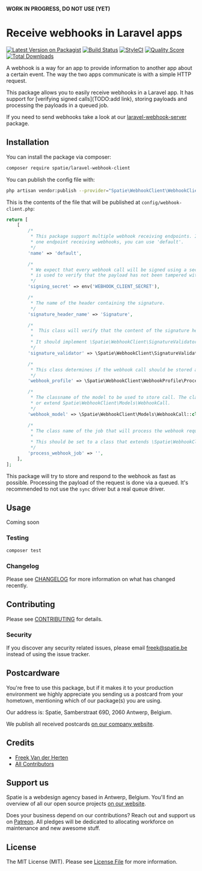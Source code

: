 **WORK IN PROGRESS, DO NOT USE (YET)**

# Receive webhooks in Laravel apps

[![Latest Version on Packagist](https://img.shields.io/packagist/v/spatie/laravel-webhook-client.svg?style=flat-square)](https://packagist.org/packages/spatie/laravel-webhook-client)
[![Build Status](https://img.shields.io/travis/spatie/laravel-webhook-client/master.svg?style=flat-square)](https://travis-ci.org/spatie/laravel-webhook-client)
[![StyleCI](https://github.styleci.io/repos/191398424/shield?branch=master)](https://github.styleci.io/repos/191398424)
[![Quality Score](https://img.shields.io/scrutinizer/g/spatie/laravel-webhook-client.svg?style=flat-square)](https://scrutinizer-ci.com/g/spatie/laravel-webhook-client)
[![Total Downloads](https://img.shields.io/packagist/dt/spatie/laravel-webhook-client.svg?style=flat-square)](https://packagist.org/packages/spatie/laravel-webhook-client)

A webhook is a way for an app to provide information to another app about a certain event. The way the two apps communicate is with a simple HTTP request. 

This package allows you to easily receive webhooks in a Laravel app. It has support for [verifying signed calls](TODO:add link), storing payloads and processing the payloads in a queued job.

If you need to send webhooks take a look at our [laravel-webhook-server](https://github.com/spatie/laravel-webhook-server) package.

## Installation

You can install the package via composer:

```bash
composer require spatie/laravel-webhook-client
```

You can publish the config file with:

```bash
php artisan vendor:publish --provider="Spatie\WebhookClient\WebhookClientServiceProvider"
```

This is the contents of the file that will be published at `config/webhook-client.php`:

```php
return [
    [
        /*
         * This package support multiple webhook receiving endpoints. If you only have
         * one endpoint receiving webhooks, you can use 'default'.
         */
        'name' => 'default',

        /*
         * We expect that every webhook call will be signed using a secret. This secret
         * is used to verify that the payload has not been tampered with.
         */
        'signing_secret' => env('WEBHOOK_CLIENT_SECRET'),

        /*
         * The name of the header containing the signature.
         */
        'signature_header_name' => 'Signature',

        /*
         *  This class will verify that the content of the signature header is valid.
         *
         * It should implement \Spatie\WebhookClient\SignatureValidator\SignatureValidator
         */
        'signature_validator' => \Spatie\WebhookClient\SignatureValidator\DefaultSignatureValidator::class,

        /*
         * This class determines if the webhook call should be stored and processed.
         */
        'webhook_profile' => \Spatie\WebhookClient\WebhookProfile\ProcessEverythingWebhookProfile::class,

        /*
         * The classname of the model to be used to store call. The class should be equal 
         * or extend Spatie\WebhookClient\Models\WebhookCall.
         */
        'webhook_model' => \Spatie\WebhookClient\Models\WebhookCall::class,

        /*
         * The class name of the job that will process the webhook request.
         *
         * This should be set to a class that extends \Spatie\WebhookClient\Spatie\WebhookClient.
         */
        'process_webhook_job' => '',
    ],
];
```

This package will try to store and respond to the webhook as fast as possible. Processing the payload of the request is done via a queued.  It's recommended to not use the `sync` driver but a real queue driver.

## Usage

Coming soon

### Testing

``` bash
composer test
```

### Changelog

Please see [CHANGELOG](CHANGELOG.md) for more information on what has changed recently.

## Contributing

Please see [CONTRIBUTING](CONTRIBUTING.md) for details.

### Security

If you discover any security related issues, please email freek@spatie.be instead of using the issue tracker.

## Postcardware

You're free to use this package, but if it makes it to your production environment we highly appreciate you sending us a postcard from your hometown, mentioning which of our package(s) you are using.

Our address is: Spatie, Samberstraat 69D, 2060 Antwerp, Belgium.

We publish all received postcards [on our company website](https://spatie.be/en/opensource/postcards).

## Credits

- [Freek Van der Herten](https://github.com/freekmurze)
- [All Contributors](../../contributors)

## Support us

Spatie is a webdesign agency based in Antwerp, Belgium. You'll find an overview of all our open source projects [on our website](https://spatie.be/opensource).

Does your business depend on our contributions? Reach out and support us on [Patreon](https://www.patreon.com/spatie). 
All pledges will be dedicated to allocating workforce on maintenance and new awesome stuff.

## License

The MIT License (MIT). Please see [License File](LICENSE.md) for more information.
